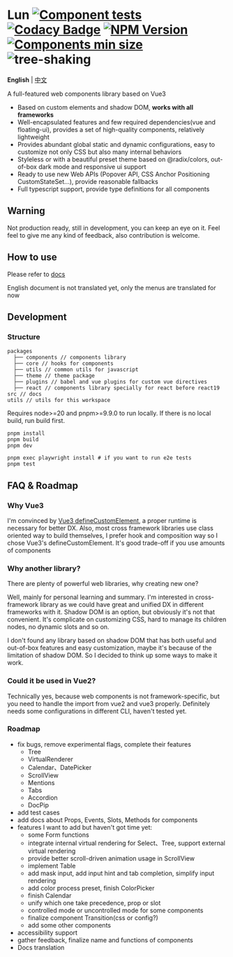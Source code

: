 # Lun [![Component tests](https://github.com/lejunyang/lun/actions/workflows/test.yml/badge.svg)](https://github.com/lejunyang/lun/actions/workflows/test.yml) [![Codacy Badge](https://app.codacy.com/project/badge/Coverage/751fd91b62944d92a6582bad731d20c8)](https://app.codacy.com/gh/lejunyang/lun/dashboard?utm_source=gh&utm_medium=referral&utm_content=&utm_campaign=Badge_coverage) [![NPM Version](https://img.shields.io/npm/v/%40lun-web%2Fcomponents)](https://www.npmjs.com/package/@lun-web/components) [![Components min size](https://badgen.net/bundlephobia/minzip/@lun-web/components)](https://bundlephobia.com/package/@lun-web/components@latest) ![tree-shaking](https://badgen.net/bundlephobia/tree-shaking/@lun-web/components)

**English** | [中文](./README.zh-CN.md)

A full-featured web components library based on Vue3

- Based on custom elements and shadow DOM, **works with all frameworks**
- Well-encapsulated features and few required dependencies(vue and floating-ui), provides a set of high-quality components, relatively lightweight
- Provides abundant global static and dynamic configurations, easy to customize not only CSS but also many internal behaviors
- Styleless or with a beautiful preset theme based on @radix/colors, out-of-box dark mode and responsive ui support
- Ready to use new Web APIs (Popover API, CSS Anchor Positioning CustomStateSet...), provide reasonable fallbacks
- Full typescript support, provide type definitions for all components

## Warning

Not production ready, still in development, you can keep an eye on it. Feel feel to give me any kind of feedback, also contribution is welcome.

## How to use

Please refer to [docs](https://lejunyang.github.io/lun/en/guides/usage/)

English document is not translated yet, only the menus are translated for now

## Development

### Structure

```
packages
  ├── components // components library
  ├── core // hooks for components
  ├── utils // common utils for javascript
  ├── theme // theme package
  ├── plugins // babel and vue plugins for custom vue directives
  ├── react // components library specially for react before react19
src // docs
utils // utils for this workspace
```

Requires node>=20 and pnpm>=9.9.0 to run locally. If there is no local build, run build first.

```
pnpm install
pnpm build
pnpm dev

pnpm exec playwright install # if you want to run e2e tests
pnpm test
```

## FAQ & Roadmap

### Why Vue3

I'm convinced by [Vue3 defineCustomElement](https://vuejs.org/guide/extras/web-components.html), a proper runtime is necessary for better DX.
Also, most cross framework libraries use class oriented way to build themselves, I prefer hook and composition way so I chose Vue3's defineCustomElement. It's good trade-off if you use amounts of components

### Why another library?

There are plenty of powerful web libraries, why creating new one?

Well, mainly for personal learning and summary. I'm interested in cross-framework library as we could have great and unified DX in different frameworks with it. Shadow DOM is an option, but obviously it's not that convenient. It's complicate on customizing CSS, hard to manage its children nodes, no dynamic slots and so on.

I don't found any library based on shadow DOM that has both useful and out-of-box features and easy customization, maybe it's because of the limitation of shadow DOM. So I decided to think up some ways to make it work.

### Could it be used in Vue2?

Technically yes, because web components is not framework-specific, but you need to handle the import from vue2 and vue3 properly. Definitely needs some configurations in different CLI, haven't tested yet.

### Roadmap

- fix bugs, remove experimental flags, complete their features
  - Tree
  - VirtualRenderer
  - Calendar、DatePicker
  - ScrollView
  - Mentions
  - Tabs
  - Accordion
  - DocPip
- add test cases
- add docs about Props, Events, Slots, Methods for components
- features I want to add but haven't got time yet:
  - some Form functions
  - integrate internal virtual rendering for Select、Tree, support external virtual rendering
  - provide better scroll-driven animation usage in ScrollView
  - implement Table
  - add mask input, add input hint and tab completion, simplify input rendering
  - add color process preset, finish ColorPicker
  - finish Calendar
  - unify which one take precedence, prop or slot
  - controlled mode or uncontrolled mode for some components
  - finalize component Transition(css or config?)
  - add some other components
- accessibility support
- gather feedback, finalize name and functions of components
- Docs translation
